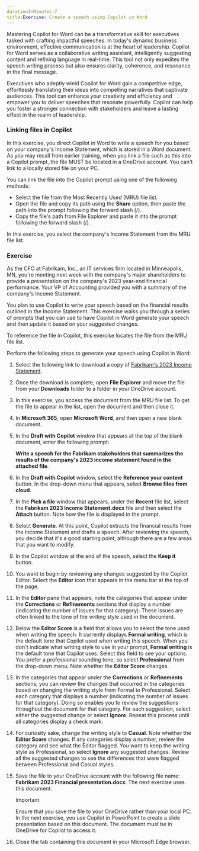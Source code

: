 ```yaml
---
durationInMinutes:7
title:Exercise: Create a speech using Copilot in Word
---
```

Mastering Copilot for Word can be a transformative skill for executives tasked with crafting impactful speeches. In today's dynamic business environment, effective communication is at the heart of leadership. Copilot for Word serves as a collaborative writing assistant, intelligently suggesting content and refining language in real-time. This tool not only expedites the speech writing process but also ensures clarity, coherence, and resonance in the final message.

Executives who adeptly wield Copilot for Word gain a competitive edge, effortlessly translating their ideas into compelling narratives that captivate audiences. This tool can enhance your creativity and efficiency and empower you to deliver speeches that resonate powerfully. Copilot can help you foster a stronger connection with stakeholders and leave a lasting effect in the realm of leadership.

### Linking files in Copilot

In this exercise, you direct Copilot in Word to write a speech for you based on your company's Income Statement, which is stored in a Word document. As you may recall from earlier training, when you link a file such as this into a Copilot prompt, the file MUST be located in a OneDrive account. You can't link to a locally stored file on your PC.

You can link the file into the Copilot prompt using one of the following methods:

 -  Select the file from the Most Recently Used (MRU) file list.
 -  Open the file and copy its path using the **Share** option, then paste the path into the prompt following the forward slash (/).
 -  Copy the file's path from File Explorer and paste it into the prompt following the forward slash (/).

In this exercise, you select the company's Income Statement from the MRU file list.

### Exercise

As the CFO at Fabrikam, Inc., an IT services firm located in Minneapolis, MN, you're meeting next week with the company's major shareholders to provide a presentation on the company's 2023 year-end financial performance. Your VP of Accounting provided you with a summary of the company's Income Statement.

You plan to use Copilot to write your speech based on the financial results outlined in the Income Statement. This exercise walks you through a series of prompts that you can use to have Copilot in Word generate your speech and then update it based on your suggested changes.

To reference the file in Copilot, this exercise locates the file from the MRU file list.

Perform the following steps to generate your speech using Copilot in Word:

1.  Select the following link to download a copy of [Fabrikam's 2023 Income Statement](https://edxinteractivepage.blob.core.windows.net/ms-4004/Fabrikam%202023%20Income%20Statement.docx).
2.  Once the download is complete, open **File Explorer** and move the file from your **Downloads** folder to a folder in your OneDrive account.
3.  In this exercise, you access the document from the MRU file list. To get the file to appear in the list, open the document and then close it.
4.  In **Microsoft 365**, open **Microsoft Word**, and then open a new blank document.
5.  In the **Draft with Copilot** window that appears at the top of the blank document, enter the following prompt:
    
    **Write a speech for the Fabrikam stakeholders that summarizes the results of the company's 2023 income statement found in the attached file**.
6.  In the **Draft with Copilot** window, select the **Reference your content** button. In the drop-down menu that appears, select **Browse files from cloud**.
7.  In the **Pick a file** window that appears, under the **Recent** file list, select the **Fabrikam 2023 Income Statement.docx** file and then select the **Attach** button. Note how the file is displayed in the prompt.
8.  Select **Generate**. At this point, Copilot extracts the financial results from the Income Statement and drafts a speech. After reviewing the speech, you decide that it's a good starting point, although there are a few areas that you want to modify.
9.  In the Copilot window at the end of the speech, select the **Keep it** button.
10. You want to begin by reviewing any changes suggested by the Copilot Editor. Select the **Editor** icon that appears in the menu bar at the top of the page.
11. In the **Editor** pane that appears, note the categories that appear under the **Corrections** or **Refinements** sections that display a number (indicating the number of issues for that category). These issues are often linked to the tone of the writing style used in the document.
12. Below the **Editor Score** is a field that allows you to select the tone used when writing the speech. It currently displays **Formal writing**, which is the default tone that Copilot used when writing this speech. When you don't indicate what writing style to use in your prompt, **Formal writing** is the default tone that Copilot uses. Select this field to see your options. You prefer a professional sounding tone, so select **Professional** from the drop-down menu. Note whether the **Editor Score** changes.
13. In the categories that appear under the **Corrections** or **Refinements** sections, you can review the changes that occurred in the categories based on changing the writing style from Formal to Professional. Select each category that displays a number (indicating the number of issues for that category). Doing so enables you to review the suggestions throughout the document for that category. For each suggestion, select either the suggested change or select **Ignore**. Repeat this process until all categories display a check mark.
14. For curiosity sake, change the writing style to **Casual**. Note whether the **Editor Score** changes. If any categories display a number, review the category and see what the Editor flagged. You want to keep the writing style as Professional, so select **Ignore** any suggested changes. Review all the suggested changes to see the differences that were flagged between Professional and Casual styles.
15. Save the file to your OneDrive account with the following file name: **Fabrikam 2023 Financial presentation.docx**. The next exercise uses this document.
    
    > [!IMPORTANT]
    > Ensure that you save the file to your OneDrive rather than your local PC. In the next exercise, you use Copilot in PowerPoint to create a slide presentation based on this document. The document must be in OneDrive for Copilot to access it.
16. Close the tab containing this document in your Microsoft Edge browser.
